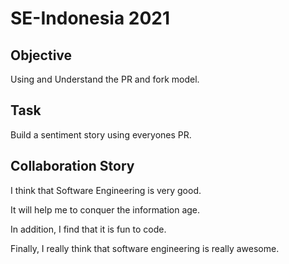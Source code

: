 # SE-Indonesia 2021

## Objective

Using and Understand the PR and fork model.

## Task

Build a sentiment story using everyones PR.

## Collaboration Story 

I think that Software Engineering is very good.

It will help me to conquer the information age.

In addition, I find that it is fun to code.

Finally, I really think that software engineering is really awesome.
